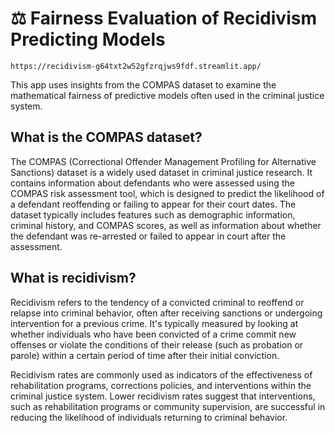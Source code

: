 # ⚖️ Fairness Evaluation of Recidivism Predicting Models
```
https://recidivism-g64txt2w52gfzrqjws9fdf.streamlit.app/
```

This app uses insights from the COMPAS dataset to examine the mathematical fairness of predictive models often used in the criminal justice system.

## What is the COMPAS dataset?

The COMPAS (Correctional Offender Management Profiling for Alternative Sanctions) dataset is a widely used dataset in criminal justice research. It contains information about defendants who were assessed using the COMPAS risk assessment tool, which is designed to predict the likelihood of a defendant reoffending or failing to appear for their court dates. The dataset typically includes features such as demographic information, criminal history, and COMPAS scores, as well as information about whether the defendant was re-arrested or failed to appear in court after the assessment.

## What is recidivism?

Recidivism refers to the tendency of a convicted criminal to reoffend or relapse into criminal behavior, often after receiving sanctions or undergoing intervention for a previous crime. It's typically measured by looking at whether individuals who have been convicted of a crime commit new offenses or violate the conditions of their release (such as probation or parole) within a certain period of time after their initial conviction.

Recidivism rates are commonly used as indicators of the effectiveness of rehabilitation programs, corrections policies, and interventions within the criminal justice system. Lower recidivism rates suggest that interventions, such as rehabilitation programs or community supervision, are successful in reducing the likelihood of individuals returning to criminal behavior.
